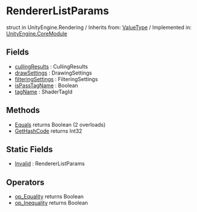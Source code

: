 # RendererListParams
struct in UnityEngine.Rendering
 / Inherits from: <a href="https://docs.unity3d.com/6000.0/Documentation/ScriptReference/ValueType.html">ValueType</a> / Implemented in: <a href="https://docs.unity3d.com/6000.0/Documentation/ScriptReference/UnityEngine.CoreModule.html">UnityEngine.CoreModule</a>
## Fields
- <a href="https://docs.unity3d.com/6000.0/Documentation/ScriptReference/RendererListParams-cullingResults.html">cullingResults</a> : CullingResults
- <a href="https://docs.unity3d.com/6000.0/Documentation/ScriptReference/RendererListParams-drawSettings.html">drawSettings</a> : DrawingSettings
- <a href="https://docs.unity3d.com/6000.0/Documentation/ScriptReference/RendererListParams-filteringSettings.html">filteringSettings</a> : FilteringSettings
- <a href="https://docs.unity3d.com/6000.0/Documentation/ScriptReference/RendererListParams-isPassTagName.html">isPassTagName</a> : Boolean
- <a href="https://docs.unity3d.com/6000.0/Documentation/ScriptReference/RendererListParams-tagName.html">tagName</a> : ShaderTagId
## Methods
- <a href="https://docs.unity3d.com/6000.0/Documentation/ScriptReference/RendererListParams.Equals.html">Equals</a> returns Boolean (2 overloads)
- <a href="https://docs.unity3d.com/6000.0/Documentation/ScriptReference/RendererListParams.GetHashCode.html">GetHashCode</a> returns Int32
## Static Fields
- <a href="https://docs.unity3d.com/6000.0/Documentation/ScriptReference/RendererListParams-Invalid.html">Invalid</a> : RendererListParams
## Operators
- <a href="https://docs.unity3d.com/6000.0/Documentation/ScriptReference/RendererListParams.op_Equality.html">op_Equality</a> returns Boolean
- <a href="https://docs.unity3d.com/6000.0/Documentation/ScriptReference/RendererListParams.op_Inequality.html">op_Inequality</a> returns Boolean
